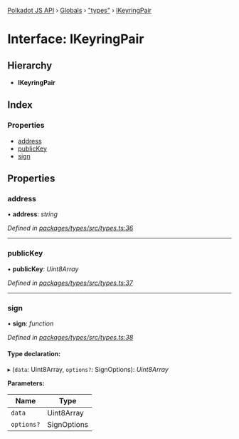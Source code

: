 [Polkadot JS API](../README.md) › [Globals](../globals.md) › ["types"](../modules/_types_.md) › [IKeyringPair](_types_.ikeyringpair.md)

# Interface: IKeyringPair

## Hierarchy

* **IKeyringPair**

## Index

### Properties

* [address](_types_.ikeyringpair.md#address)
* [publicKey](_types_.ikeyringpair.md#publickey)
* [sign](_types_.ikeyringpair.md#sign)

## Properties

###  address

• **address**: *string*

*Defined in [packages/types/src/types.ts:36](https://github.com/polkadot-js/api/blob/9c337422a5/packages/types/src/types.ts#L36)*

___

###  publicKey

• **publicKey**: *Uint8Array*

*Defined in [packages/types/src/types.ts:37](https://github.com/polkadot-js/api/blob/9c337422a5/packages/types/src/types.ts#L37)*

___

###  sign

• **sign**: *function*

*Defined in [packages/types/src/types.ts:38](https://github.com/polkadot-js/api/blob/9c337422a5/packages/types/src/types.ts#L38)*

#### Type declaration:

▸ (`data`: Uint8Array, `options?`: SignOptions): *Uint8Array*

**Parameters:**

Name | Type |
------ | ------ |
`data` | Uint8Array |
`options?` | SignOptions |
